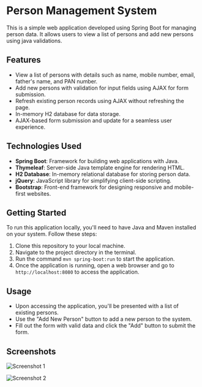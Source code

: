 # Person Management System

This is a simple web application developed using Spring Boot for managing person data. It allows users to view a list of persons and add new persons using java validations.

## Features

- View a list of persons with details such as name, mobile number, email, father's name, and PAN number.
- Add new persons with validation for input fields using AJAX for form submission.
- Refresh existing person records using AJAX without refreshing the page.
- In-memory H2 database for data storage.
- AJAX-based form submission and update for a seamless user experience.

## Technologies Used

- **Spring Boot**: Framework for building web applications with Java.
- **Thymeleaf**: Server-side Java template engine for rendering HTML.
- **H2 Database**: In-memory relational database for storing person data.
- **jQuery**: JavaScript library for simplifying client-side scripting.
- **Bootstrap**: Front-end framework for designing responsive and mobile-first websites.

## Getting Started

To run this application locally, you'll need to have Java and Maven installed on your system. Follow these steps:

1. Clone this repository to your local machine.
2. Navigate to the project directory in the terminal.
3. Run the command `mvn spring-boot:run` to start the application.
4. Once the application is running, open a web browser and go to `http://localhost:8080` to access the application.

## Usage

- Upon accessing the application, you'll be presented with a list of existing persons.
- Use the "Add New Person" button to add a new person to the system.
- Fill out the form with valid data and click the "Add" button to submit the form.

## Screenshots
  
![Screenshot 1](https://github.com/tarunKumar0711/SpringBootAjax/assets/68737903/f620eaa8-03a5-4868-9be7-d4b83e611909)

![Screenshot 2](https://github.com/tarunKumar0711/SpringBootAjax/assets/68737903/93088370-e939-4f3f-9afb-4fc9d118d1c0)

  
